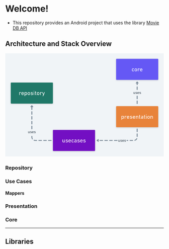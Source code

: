 # Welcome!

- This repository provides an Android project that uses the library  [Movie DB API](https://www.themoviedb.org)

## Architecture and Stack Overview

![Architecture](img/architecture.png)

### Repository

<Describe here something>

### Use Cases

#### Mappers

<Describe here something>

### Presentation

### Core

---

## Libraries

